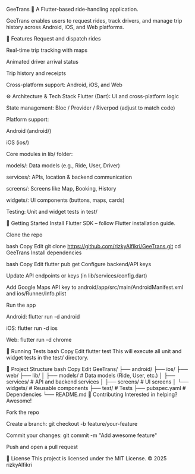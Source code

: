GeeTrans 🚗
A Flutter-based ride-handling application.

GeeTrans enables users to request rides, track drivers, and manage trip history across Android, iOS, and Web platforms.

🧭 Features
Request and dispatch rides

Real-time trip tracking with maps

Animated driver arrival status

Trip history and receipts

Cross-platform support: Android, iOS, and Web

⚙️ Architecture & Tech Stack
Flutter (Dart): UI and cross-platform logic

State management: Bloc / Provider / Riverpod (adjust to match code)

Platform support:

Android (android/)

iOS (ios/)

Core modules in lib/ folder:

models/: Data models (e.g., Ride, User, Driver)

services/: APIs, location & backend communication

screens/: Screens like Map, Booking, History

widgets/: UI components (buttons, maps, cards)

Testing: Unit and widget tests in test/

🚀 Getting Started
Install Flutter SDK – follow Flutter installation guide.

Clone the repo

bash
Copy
Edit
git clone https://github.com/rizkyAlfikri/GeeTrans.git
cd GeeTrans
Install dependencies

bash
Copy
Edit
flutter pub get
Configure backend/API keys

Update API endpoints or keys (in lib/services/config.dart)

Add Google Maps API key to android/app/src/main/AndroidManifest.xml and ios/Runner/Info.plist

Run the app

Android: flutter run -d android

iOS: flutter run -d ios

Web: flutter run -d chrome

🧪 Running Tests
bash
Copy
Edit
flutter test
This will execute all unit and widget tests in the test/ directory.

🧩 Project Structure
bash
Copy
Edit
GeeTrans/
├── android/
├── ios/
├── web/
├── lib/
│   ├── models/       # Data models (Ride, User, etc.)
│   ├── services/     # API and backend services
│   ├── screens/      # UI screens
│   └── widgets/      # Reusable components
├── test/             # Tests
├── pubspec.yaml      # Dependencies
└── README.md
👥 Contributing
Interested in helping? Awesome!

Fork the repo

Create a branch: git checkout -b feature/your-feature

Commit your changes: git commit -m "Add awesome feature"

Push and open a pull request

📄 License
This project is licensed under the MIT License.
© 2025 rizkyAlfikri
